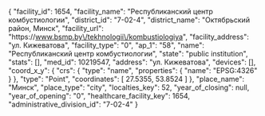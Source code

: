 {
    "facility_id": 1654,
    "facility_name": "Республиканский центр комбустиологии",
    "district_id": "7-02-4",
    "district_name": "Октябрьский район, Минск",
    "facility_url": "https:\/\/www.bsmp.by\/tekhnologii\/kombustiologiya",
    "facility_address": "ул. Кижеватова",
    "facility_type": "0",
    "ap_1": "58",
    "name": "Республиканский центр комбустиологии",
    "state": "public institution",
    "stats": [],
    "med_id": 10219547,
    "address": "ул. Кижеватова",
    "devices": [],
    "coord_x_y": {
        "crs": {
            "type": "name",
            "properties": {
                "name": "EPSG:4326"
            }
        },
        "type": "Point",
        "coordinates": [
            27.5355,
            53.8524
        ]
    },
    "place_name": "Минск",
    "place_type": "city",
    "localties_key": 52,
    "year_of_closing": null,
    "year_of_opening": "0",
    "healthcare_facility_key": 1654,
    "administrative_division_id": "7-02-4"
}